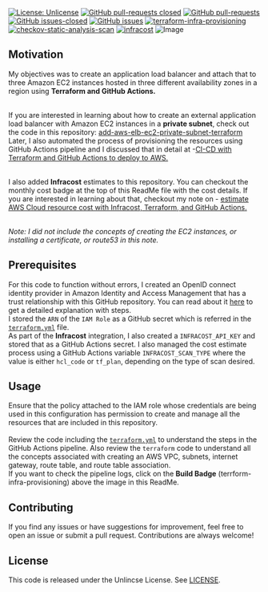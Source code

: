 [![License: Unlicense](https://img.shields.io/badge/license-Unlicense-white.svg)](https://choosealicense.com/licenses/unlicense/) [![GitHub pull-requests closed](https://img.shields.io/github/issues-pr-closed/kunduso/add-aws-elb-ec2-terraform)](https://github.com/kunduso/add-aws-elb-ec2-terraform/pulls?q=is%3Apr+is%3Aclosed) [![GitHub pull-requests](https://img.shields.io/github/issues-pr/kunduso/add-aws-elb-ec2-terraform)](https://GitHub.com/kunduso/add-aws-elb-ec2-terraform/pull/) 
[![GitHub issues-closed](https://img.shields.io/github/issues-closed/kunduso/add-aws-elb-ec2-terraform)](https://github.com/kunduso/add-aws-elb-ec2-terraform/issues?q=is%3Aissue+is%3Aclosed) [![GitHub issues](https://img.shields.io/github/issues/kunduso/add-aws-elb-ec2-terraform)](https://GitHub.com/kunduso/add-aws-elb-ec2-terraform/issues/) 
[![terraform-infra-provisioning](https://github.com/kunduso/add-aws-elb-ec2-terraform/actions/workflows/terraform.yml/badge.svg)](https://github.com/kunduso/add-aws-elb-ec2-terraform/actions/workflows/terraform.yml) 
[![checkov-static-analysis-scan](https://github.com/kunduso/add-aws-elb-ec2-terraform/actions/workflows/code-scan.yml/badge.svg?branch=main)](https://github.com/kunduso/add-aws-elb-ec2-terraform/actions/workflows/code-scan.yml) 
[![infracost](https://img.shields.io/endpoint?url=https://dashboard.api.infracost.io/shields/json/06af6e89-01e0-4bb5-bf85-ea19a0d3327a/repos/d7b4f62a-ed9e-4c0e-86f1-0ef3eb090cfb/branch/e9ba2997-4ca7-4a8e-9db5-8cde6e98f7fa)](https://dashboard.infracost.io/org/skundudev/repos/d7b4f62a-ed9e-4c0e-86f1-0ef3eb090cfb?tab=settings)
![Image](https://skdevops.files.wordpress.com/2023/03/72-image-1-1.png)
## Motivation
My objectives was to create an application load balancer and attach that to three Amazon EC2 instances hosted in three different availability zones in a region using **Terraform and GitHub Actions.**

<br />If you are interested in learning about how to create an external application load balancer with Amazon EC2 instances in a **private subnet**, check out the code in this repository: [add-aws-elb-ec2-private-subnet-terraform](https://github.com/kunduso/add-aws-elb-ec2-private-subnet-terraform)
<br />Later, I also automated the process of provisioning the resources using GitHub Actions pipeline and I discussed that in detail at -[CI-CD with Terraform and GitHub Actions to deploy to AWS.](https://skundunotes.com/2023/03/07/ci-cd-with-terraform-and-github-actions-to-deploy-to-aws/)

<br />I also added **Infracost** estimates to this repository. You can checkout the monthly cost badge at the top of this ReadMe file with the cost details. If you are interested in learning about that, checkout my note on -  [estimate AWS Cloud resource cost with Infracost, Terraform, and GitHub Actions.](https://skundunotes.com/2023/07/17/estimate-aws-cloud-resource-cost-with-infracost-terraform-and-github-actions/)

<br />*Note: I did not include the concepts of creating the EC2 instances, or installing a certificate, or route53 in this note.*

## Prerequisites
For this code to function without errors, I created an OpenID connect identity provider in Amazon Identity and Access Management that has a trust relationship with this GitHub repository. You can read about it [here](https://skundunotes.com/2023/02/28/securely-integrate-aws-credentials-with-github-actions-using-openid-connect/) to get a detailed explanation with steps.
<br />I stored the `ARN` of the `IAM Role` as a GitHub secret which is referred in the [`terraform.yml`](https://github.com/kunduso/add-aws-elb-ec2-terraform/blob/9fa61ad4792c73f233eb1dccb61c477c957d4cdb/.github/workflows/terraform.yml#L33-L38) file.
<br />As part of the **Infracost** integration, I also created a `INFRACOST_API_KEY` and stored that as a GitHub Actions secret. I also managed the cost estimate process using a GitHub Actions variable `INFRACOST_SCAN_TYPE` where the value is either `hcl_code` or `tf_plan`, depending on the type of scan desired.
## Usage
Ensure that the policy attached to the IAM role whose credentials are being used in this configuration has permission to create and manage all the resources that are included in this repository.
<br />
<br />Review the code including the [`terraform.yml`](./.github/workflows/terraform.yml) to understand the steps in the GitHub Actions pipeline. Also review the `terraform` code to understand all the concepts associated with creating an AWS VPC, subnets, internet gateway, route table, and route table association.
<br />If you want to check the pipeline logs, click on the **Build Badge** (terrform-infra-provisioning) above the image in this ReadMe.
## Contributing
If you find any issues or have suggestions for improvement, feel free to open an issue or submit a pull request. Contributions are always welcome!
## License
This code is released under the Unlincse License. See [LICENSE](LICENSE).